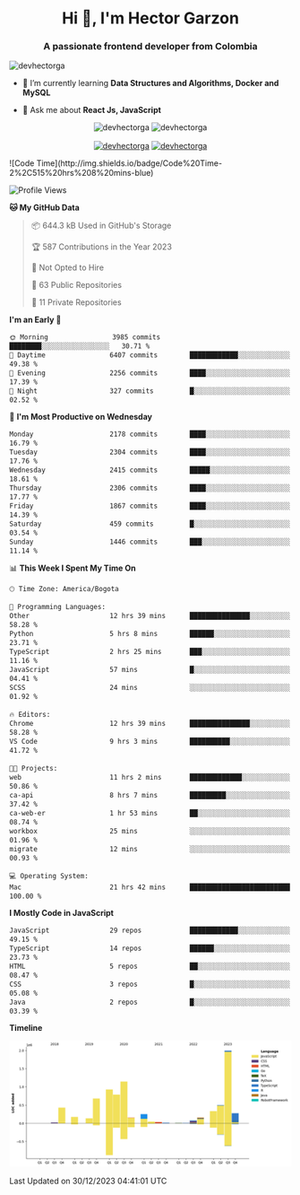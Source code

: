 <h1 align="center">Hi 👋, I'm Hector Garzon</h1>
<h3 align="center">A passionate frontend developer from Colombia</h3>

<p align="left"> <img src="https://komarev.com/ghpvc/?username=devhectorga" alt="devhectorga" /> </p>

- 🌱 I’m currently learning **Data Structures and Algorithms, Docker and MySQL**

- 💬 Ask me about **React Js, JavaScript**

<p align="center"> <img src="https://github-readme-stats.vercel.app/api?username=devhectorga&count_private=true&show_icons=true" alt="devhectorga" /> <img src="https://github-readme-stats.vercel.app/api/top-langs/?username=devhectorga&layout=compact" alt="devhectorga" /></p>

<p align="center">
<a href="https://twitter.com/devhectorga" target="blank"><img align="center" src="https://cdn.jsdelivr.net/npm/simple-icons@3.0.1/icons/twitter.svg" alt="devhectorga" height="20" width="20" /></a>
<a href="https://linkedin.com/in/devhectorga" target="blank"><img align="center" src="https://cdn.jsdelivr.net/npm/simple-icons@3.0.1/icons/linkedin.svg" alt="devhectorga" height="20" width="20" /></a>
</p>
<!--START_SECTION:waka-->
![Code Time](http://img.shields.io/badge/Code%20Time-2%2C515%20hrs%208%20mins-blue)

![Profile Views](http://img.shields.io/badge/Profile%20Views-0-blue)

**🐱 My GitHub Data** 

> 📦 644.3 kB Used in GitHub's Storage 
 > 
> 🏆 587 Contributions in the Year 2023
 > 
> 🚫 Not Opted to Hire
 > 
> 📜 63 Public Repositories 
 > 
> 🔑 11 Private Repositories 
 > 
**I'm an Early 🐤** 

```text
🌞 Morning                3985 commits        ████████░░░░░░░░░░░░░░░░░   30.71 % 
🌆 Daytime                6407 commits        ████████████░░░░░░░░░░░░░   49.38 % 
🌃 Evening                2256 commits        ████░░░░░░░░░░░░░░░░░░░░░   17.39 % 
🌙 Night                  327 commits         █░░░░░░░░░░░░░░░░░░░░░░░░   02.52 % 
```
📅 **I'm Most Productive on Wednesday** 

```text
Monday                   2178 commits        ████░░░░░░░░░░░░░░░░░░░░░   16.79 % 
Tuesday                  2304 commits        ████░░░░░░░░░░░░░░░░░░░░░   17.76 % 
Wednesday                2415 commits        █████░░░░░░░░░░░░░░░░░░░░   18.61 % 
Thursday                 2306 commits        ████░░░░░░░░░░░░░░░░░░░░░   17.77 % 
Friday                   1867 commits        ████░░░░░░░░░░░░░░░░░░░░░   14.39 % 
Saturday                 459 commits         █░░░░░░░░░░░░░░░░░░░░░░░░   03.54 % 
Sunday                   1446 commits        ███░░░░░░░░░░░░░░░░░░░░░░   11.14 % 
```


📊 **This Week I Spent My Time On** 

```text
🕑︎ Time Zone: America/Bogota

💬 Programming Languages: 
Other                    12 hrs 39 mins      ███████████████░░░░░░░░░░   58.28 % 
Python                   5 hrs 8 mins        ██████░░░░░░░░░░░░░░░░░░░   23.71 % 
TypeScript               2 hrs 25 mins       ███░░░░░░░░░░░░░░░░░░░░░░   11.16 % 
JavaScript               57 mins             █░░░░░░░░░░░░░░░░░░░░░░░░   04.41 % 
SCSS                     24 mins             ░░░░░░░░░░░░░░░░░░░░░░░░░   01.92 % 

🔥 Editors: 
Chrome                   12 hrs 39 mins      ███████████████░░░░░░░░░░   58.28 % 
VS Code                  9 hrs 3 mins        ██████████░░░░░░░░░░░░░░░   41.72 % 

🐱‍💻 Projects: 
web                      11 hrs 2 mins       █████████████░░░░░░░░░░░░   50.86 % 
ca-api                   8 hrs 7 mins        █████████░░░░░░░░░░░░░░░░   37.42 % 
ca-web-er                1 hr 53 mins        ██░░░░░░░░░░░░░░░░░░░░░░░   08.74 % 
workbox                  25 mins             ░░░░░░░░░░░░░░░░░░░░░░░░░   01.96 % 
migrate                  12 mins             ░░░░░░░░░░░░░░░░░░░░░░░░░   00.93 % 

💻 Operating System: 
Mac                      21 hrs 42 mins      █████████████████████████   100.00 % 
```

**I Mostly Code in JavaScript** 

```text
JavaScript               29 repos            ████████████░░░░░░░░░░░░░   49.15 % 
TypeScript               14 repos            ██████░░░░░░░░░░░░░░░░░░░   23.73 % 
HTML                     5 repos             ██░░░░░░░░░░░░░░░░░░░░░░░   08.47 % 
CSS                      3 repos             █░░░░░░░░░░░░░░░░░░░░░░░░   05.08 % 
Java                     2 repos             █░░░░░░░░░░░░░░░░░░░░░░░░   03.39 % 
```



**Timeline**

![Lines of Code chart](https://raw.githubusercontent.com/devHectorGa/devHectorGa/master/assets/bar_graph.png)


 Last Updated on 30/12/2023 04:41:01 UTC
<!--END_SECTION:waka-->
